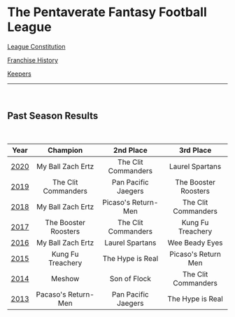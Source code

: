 # The Pentaverate Fantasy Football League

[League Constitution](Constitution.md)

[Franchise History](History.md)

[Keepers](Keepers.md)

---

<br>

## Past Season Results

<br>

|                                    Year                                     |       Champion       |      2nd Place      |      3rd Place       |
| :-------------------------------------------------------------------------: | :------------------: | :-----------------: | :------------------: |
| [2020](https://football.fantasysports.yahoo.com/league/pentavirateffl/2020) | My Ball Zach Ertz   | The Clit Commanders | Laurel Spartans |
| [2019](https://football.fantasysports.yahoo.com/league/pentavirateffl/2019) | The Clit Commanders  | Pan Pacific Jaegers | The Booster Roosters |
| [2018](https://football.fantasysports.yahoo.com/league/pentavirateffl/2018) |  My Ball Zach Ertz   | Picaso's Return-Men | The Clit Commanders  |
| [2017](https://football.fantasysports.yahoo.com/league/pentavirateffl/2017) | The Booster Roosters | The Clit Commanders |  Kung Fu Treachery   |
| [2016](https://football.fantasysports.yahoo.com/league/pentavirateffl/2016) |  My Ball Zach Ertz   |   Laurel Spartans   |    Wee Beady Eyes    |
| [2015](https://football.fantasysports.yahoo.com/league/pentavirateffl/2015) |  Kung Fu Treachery   |  The Hype is Real   | Picaso's Return Men  |
| [2014](https://football.fantasysports.yahoo.com/league/pentavirateffl/2014) |        Meshow        |    Son of Flock     | The Clit Commanders  |
| [2013](https://football.fantasysports.yahoo.com/league/pentavirateffl/2013) | Pacaso's Return-Men  | Pan Pacific Jaegers |   The Hype is Real   |
